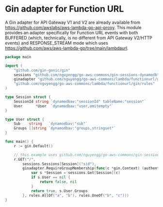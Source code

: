 # Gin adapter for Function URL

A Gin adapter for API Gateway V1 and V2 are already available from https://github.com/awslabs/aws-lambda-go-api-proxy.
This module provides an adapter specifically for Function URL events with both BUFFERED (which, technically, is no
different from API Gateway V2/HTTP events) and RESPONSE_STREAM mode which uses
https://github.com/aws/aws-lambda-go/tree/main/lambdaurl.

```go
package main

import (
	"github.com/gin-gonic/gin"
	sessions "github.com/nguyengg/go-aws-commons/gin-sessions-dynamodb"
	ginadapter "github.com/nguyengg/go-aws-commons/lambda/functionurl/gin"
	"github.com/nguyengg/go-aws-commons/lambda/functionurl/gin/rules"
)

type Session struct {
	SessionId string `dynamodbav:"sessionId" tableName:"session"`
	User      *User  `dynamodbav:"user,omitempty"`
}

type User struct {
	Sub    string   `dynamodbav:"sub"`
	Groups []string `dynamodbav:"groups,stringset"`
}

func main() {
	r := gin.Default()

	// this example uses github.com/nguyengg/go-aws-commons/gin-sessions-dynamodb to provide session management.
	r.GET("/",
		sessions.Sessions[Session]("sid"),
		ginadapter.RequireGroupMembership(func(c *gin.Context) (authenticated bool, groups rules.Groups) {
			var s *Session = sessions.Get[Session](c)
			if s.User == nil {
				return false, nil
			}
			return true, s.User.Groups
		}, rules.AllOf("a", "b"), rules.OneOf("b", "c")))
}

```
